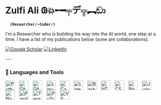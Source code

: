 # Zulfi Ali 𐐘💥╾━╤デ╦︻ඞා

**`  (Researcher/~Coder/)`**

I'm a Researcher who is building his way into the AI world, one step at a time. I have a list of my publications below (sone are collaborations).

<p align="left">
  <a href="https://scholar.google.com/citations?hl=en&user=KjH0IUIAAAAJ" target="_blank" rel="noopener">
    <img alt="Google Scholar" title="My Publications" src="https://img.shields.io/badge/Google_Scholar-4285F4?style=for-the-badge&logo=google-scholar&logoColor=white"/></a>
  <a href="https://linkedin.com/in/zulfikharaali/" target="_blank" rel="noopener">
     <img alt="LinkedIn" title="LinkedIn" src="https://img.shields.io/badge/LinkedIn-0077B5?style=for-the-badge&logo=linkedin&logoColor=white"/></a>
</p>
---

### 🧰 Languages and Tools

<img align="left" width="30px" style="padding-right:10px;" alt="Python" title="Python" src="https://cdn.jsdelivr.net/gh/devicons/devicon/icons/python/python-original.svg" />
<img align="left" width="30px" style="padding-right:10px;" alt="Git" title="Git" src="https://cdn.jsdelivr.net/gh/devicons/devicon/icons/git/git-original.svg" />
<img align="left" width="30px" style="padding-right:10px;" alt="GitHub" title="GitHub" src="https://cdn.jsdelivr.net/gh/devicons/devicon/icons/github/github-original.svg" />
<img align="left" width="30px" style="padding-right:10px;" alt="Linux" title="Linux" src="https://cdn.jsdelivr.net/gh/devicons/devicon/icons/linux/linux-original.svg" />
<img align="left" width="30px" style="padding-right:10px;" alt="C++" title="C++" src="https://cdn.jsdelivr.net/gh/devicons/devicon/icons/cplusplus/cplusplus-line.svg" />
<img align="left" width="30px" style="padding-right:10px;" alt="Latex" title="Latex" src="https://cdn.jsdelivr.net/gh/devicons/devicon/icons/latex/latex-original.svg" />
<img align="left" width="30px" style="padding-right:10px;" alt="Bash" title="Bash" src="https://cdn.jsdelivr.net/gh/devicons/devicon/icons/bash/bash-original.svg" />
<img align="left" width="30px" style="padding-right:10px;" alt="HTML" title="HTML" src="https://cdn.jsdelivr.net/gh/devicons/devicon/icons/html5/html5-plain.svg" />
<img align="left" width="30px" style="padding-right:10px;" alt="CSS" title="CSS" src="https://cdn.jsdelivr.net/gh/devicons/devicon/icons/css3/css3-plain.svg" />
<img align="left" width="30px" style="padding-right:10px;" alt="NodeJS" title="NodeJS" src="https://cdn.jsdelivr.net/gh/devicons/devicon/icons/nodejs/nodejs-original.svg" />
<img align="left" width="30px" style="padding-right:10px;" alt="Jupyter" title="Jupyter" src="https://cdn.jsdelivr.net/gh/devicons/devicon/icons/jupyter/jupyter-original-wordmark.svg" />
<img align="left" width="30px" style="padding-right:10px;" alt="Numpy" title="Numpy" src="https://cdn.jsdelivr.net/gh/devicons/devicon/icons/numpy/numpy-original.svg" />
<img align="left" width="30px" style="padding-right:10px;" alt="Pandas" title="Pandas" src="https://cdn.jsdelivr.net/gh/devicons/devicon/icons/pandas/pandas-original.svg" />
<img align="left" width="30px" style="padding-right:10px;" alt="TensorFlow" title="TensorFlow" src="https://cdn.jsdelivr.net/gh/devicons/devicon/icons/tensorflow/tensorflow-original.svg" />
<img align="left" width="30px" style="padding-right:10px;" alt="PyTorch" title="PyTorch" src="https://cdn.jsdelivr.net/gh/devicons/devicon/icons/pytorch/pytorch-original.svg" />
<img align="left" width="30px" style="padding-right:10px;" alt="VS Code" title="VS Code" src="https://cdn.jsdelivr.net/gh/devicons/devicon/icons/vscode/vscode-original.svg" />
<br />

#

